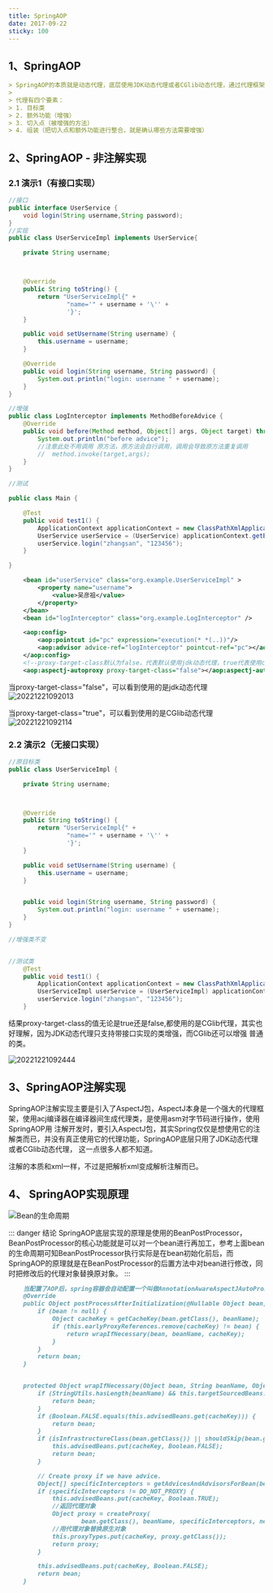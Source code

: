```yaml
---
title: SpringAOP
date: 2017-09-22
sticky: 100
---
```


## 1、SpringAOP

```markdown
> SpringAOP的本质就是动态代理，底层使用JDK动态代理或者CGlib动态代理，通过代理框架生成代理类，实现对目标类的增强，Spring代理是方法级别的代理，是对方法增强，
> 
> 代理有四个要素：
> 1. 目标类 
> 2. 额外功能（增强）
> 3. 切入点（被增强的方法）
> 4. 组装（把切入点和额外功能进行整合，就是确认哪些方法需要增强）
```

## 2、SpringAOP - 非注解实现

### 2.1 演示1（有接口实现）

```java
//接口
public interface UserService {
    void login(String username,String password);
}
//实现
public class UserServiceImpl implements UserService{

    private String username;



    @Override
    public String toString() {
        return "UserServiceImpl{" +
                "name='" + username + '\'' +
                '}';
    }

    public void setUsername(String username) {
        this.username = username;
    }

    @Override
    public void login(String username, String password) {
        System.out.println("login: username " + username);
    }
}

//增强
public class LogInterceptor implements MethodBeforeAdvice {
    @Override
    public void before(Method method, Object[] args, Object target) throws Throwable {
        System.out.println("before advice");
        //注意此处不用调用 原方法，原方法会自行调用，调用会导致原方法重复调用
        //  method.invoke(target,args);
    }
}

//测试

public class Main {

    @Test
    public void test1() {
        ApplicationContext applicationContext = new ClassPathXmlApplicationContext("applicationContext.xml");
        UserService userService = (UserService) applicationContext.getBean("userService");
        userService.login("zhangsan", "123456");
    }

}
```

```xml
    <bean id="userService" class="org.example.UserServiceImpl" >
        <property name="username">
            <value>吴彦祖</value>
        </property>
    </bean>
    <bean id="logInterceptor" class="org.example.LogInterceptor" />

    <aop:config>
        <aop:pointcut id="pc" expression="execution(* *(..))"/>
        <aop:advisor advice-ref="logInterceptor" pointcut-ref="pc"></aop:advisor>
    </aop:config>
    <!--proxy-target-class默认为false，代表默认使用jdk动态代理，true代表使用cglib代理-->
    <aop:aspectj-autoproxy proxy-target-class="false"></aop:aspectj-autoproxy>
```

当proxy-target-class="false"，可以看到使用的是jdk动态代理
![20221221092013](https://afatpig.oss-cn-chengdu.aliyuncs.com/blog/20221221092013.png)

当proxy-target-class="true"，可以看到使用的是CGlib动态代理
![20221221092114](https://afatpig.oss-cn-chengdu.aliyuncs.com/blog/20221221092114.png)

### 2.2 演示2（无接口实现）

```java
//原目标类
public class UserServiceImpl {

    private String username;



    @Override
    public String toString() {
        return "UserServiceImpl{" +
                "name='" + username + '\'' +
                '}';
    }

    public void setUsername(String username) {
        this.username = username;
    }


    public void login(String username, String password) {
        System.out.println("login: username " + username);
    }
}

//增强类不变


//测试类
    @Test
    public void test1() {
        ApplicationContext applicationContext = new ClassPathXmlApplicationContext("applicationContext.xml");
        UserServiceImpl userService = (UserServiceImpl) applicationContext.getBean("userService");
        userService.login("zhangsan", "123456");
    }

```

结果proxy-target-class的值无论是true还是false,都使用的是CGlib代理，其实也好理解，因为JDK动态代理只支持带接口实现的类增强，而CGlib还可以增强
普通的类。

![20221221092444](https://afatpig.oss-cn-chengdu.aliyuncs.com/blog/20221221092444.png)

## 3、SpringAOP注解实现

SpringAOP注解实现主要是引入了AspectJ包，AspectJ本身是一个强大的代理框架，使用acj编译器在编译器间生成代理类，是使用asm对字节码进行操作，使用SpringAOP用
注解开发时，要引入AspectJ包，其实Spring仅仅是想使用它的注解类而已，并没有真正使用它的代理功能，SpringAOP底层只用了JDK动态代理或者CGlib动态代理，
这一点很多人都不知道。

注解的本质和xml一样，不过是把解析xml变成解析注解而已。

## 4、 SpringAOP实现原理

![Bean的生命周期](https://afatpig.oss-cn-chengdu.aliyuncs.com/blog/20221223120124.png)

::: danger 结论
    SpringAOP底层实现的原理是使用的BeanPostProcessor，BeanPostProcessor的核心功能就是可以对一个bean进行再加工，参考上面bean的生命周期可知BeanPostProcessor执行实际是在bean初始化前后，而SpringAOP的原理就是在BeanPostProcessor的后置方法中对bean进行修改，同时把修改后的代理对象替换原对象。
:::

~~~markdown
    当配置了AOP后，spring容器会自动配置一个叫做AnnotationAwareAspectJAutoProxyCreator的类，它也是一个BeanPostProcessor，最终会调用后置方法
    @Override
	public Object postProcessAfterInitialization(@Nullable Object bean, String beanName) {
		if (bean != null) {
			Object cacheKey = getCacheKey(bean.getClass(), beanName);
			if (this.earlyProxyReferences.remove(cacheKey) != bean) {
				return wrapIfNecessary(bean, beanName, cacheKey);
			}
		}
		return bean;
	}


    protected Object wrapIfNecessary(Object bean, String beanName, Object cacheKey) {
		if (StringUtils.hasLength(beanName) && this.targetSourcedBeans.contains(beanName)) {
			return bean;
		}
		if (Boolean.FALSE.equals(this.advisedBeans.get(cacheKey))) {
			return bean;
		}
		if (isInfrastructureClass(bean.getClass()) || shouldSkip(bean.getClass(), beanName)) {
			this.advisedBeans.put(cacheKey, Boolean.FALSE);
			return bean;
		}

		// Create proxy if we have advice.
		Object[] specificInterceptors = getAdvicesAndAdvisorsForBean(bean.getClass(), beanName, null);
		if (specificInterceptors != DO_NOT_PROXY) {
			this.advisedBeans.put(cacheKey, Boolean.TRUE);
            //返回代理对象
			Object proxy = createProxy(
					bean.getClass(), beanName, specificInterceptors, new SingletonTargetSource(bean));
            //用代理对象替换原生对象
			this.proxyTypes.put(cacheKey, proxy.getClass());
			return proxy;
		}

		this.advisedBeans.put(cacheKey, Boolean.FALSE);
		return bean;
	}
~~~